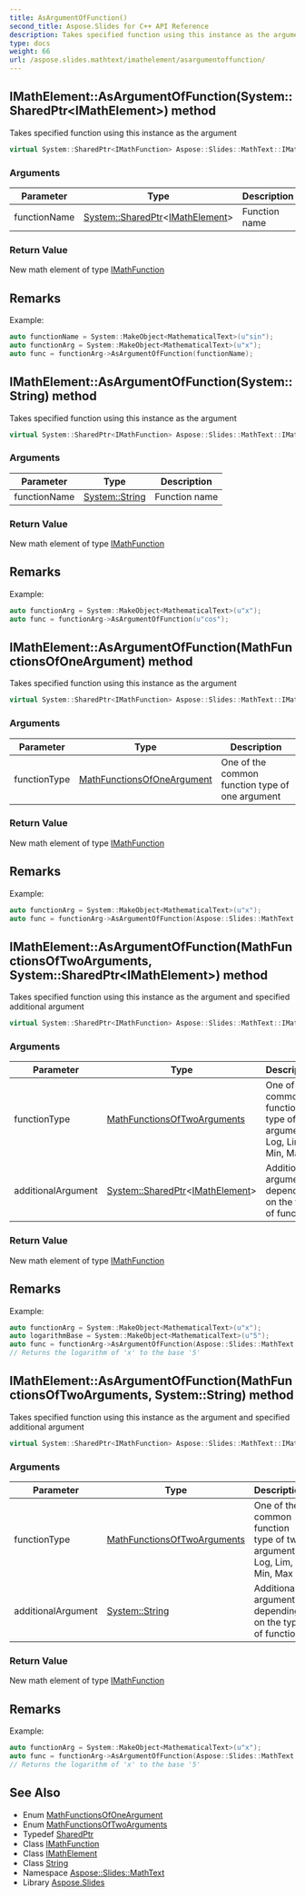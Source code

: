 ```yaml
---
title: AsArgumentOfFunction()
second_title: Aspose.Slides for C++ API Reference
description: Takes specified function using this instance as the argument
type: docs
weight: 66
url: /aspose.slides.mathtext/imathelement/asargumentoffunction/
---
```

## IMathElement::AsArgumentOfFunction(System::SharedPtr\<IMathElement\>) method


Takes specified function using this instance as the argument

```cpp
virtual System::SharedPtr<IMathFunction> Aspose::Slides::MathText::IMathElement::AsArgumentOfFunction(System::SharedPtr<IMathElement> functionName)=0
```


### Arguments

| Parameter | Type | Description |
| --- | --- | --- |
| functionName | [System::SharedPtr](../../../system/sharedptr/)\<[IMathElement](../)\> | Function name |

### Return Value

New math element of type [IMathFunction](../../imathfunction/)
## Remarks



Example: 
```cpp
auto functionName = System::MakeObject<MathematicalText>(u"sin");
auto functionArg = System::MakeObject<MathematicalText>(u"x");
auto func = functionArg->AsArgumentOfFunction(functionName);
```

## IMathElement::AsArgumentOfFunction(System::String) method


Takes specified function using this instance as the argument

```cpp
virtual System::SharedPtr<IMathFunction> Aspose::Slides::MathText::IMathElement::AsArgumentOfFunction(System::String functionName)=0
```


### Arguments

| Parameter | Type | Description |
| --- | --- | --- |
| functionName | [System::String](../../../system/string/) | Function name |

### Return Value

New math element of type [IMathFunction](../../imathfunction/)
## Remarks



Example: 
```cpp
auto functionArg = System::MakeObject<MathematicalText>(u"x");
auto func = functionArg->AsArgumentOfFunction(u"cos");
```

## IMathElement::AsArgumentOfFunction(MathFunctionsOfOneArgument) method


Takes specified function using this instance as the argument

```cpp
virtual System::SharedPtr<IMathFunction> Aspose::Slides::MathText::IMathElement::AsArgumentOfFunction(MathFunctionsOfOneArgument functionType)=0
```


### Arguments

| Parameter | Type | Description |
| --- | --- | --- |
| functionType | [MathFunctionsOfOneArgument](../../mathfunctionsofoneargument/) | One of the common function type of one argument |

### Return Value

New math element of type [IMathFunction](../../imathfunction/)
## Remarks



Example: 
```cpp
auto functionArg = System::MakeObject<MathematicalText>(u"x");
auto func = functionArg->AsArgumentOfFunction(Aspose::Slides::MathText::MathFunctionsOfOneArgument::ArcSin);
```

## IMathElement::AsArgumentOfFunction(MathFunctionsOfTwoArguments, System::SharedPtr\<IMathElement\>) method


Takes specified function using this instance as the argument and specified additional argument

```cpp
virtual System::SharedPtr<IMathFunction> Aspose::Slides::MathText::IMathElement::AsArgumentOfFunction(MathFunctionsOfTwoArguments functionType, System::SharedPtr<IMathElement> additionalArgument)=0
```


### Arguments

| Parameter | Type | Description |
| --- | --- | --- |
| functionType | [MathFunctionsOfTwoArguments](../../mathfunctionsoftwoarguments/) | One of the common function type of two arguments: Log, Lim, Min, Max |
| additionalArgument | [System::SharedPtr](../../../system/sharedptr/)\<[IMathElement](../)\> | Additional argument depending on the type of function |

### Return Value

New math element of type [IMathFunction](../../imathfunction/)
## Remarks



Example: 
```cpp
auto functionArg = System::MakeObject<MathematicalText>(u"x");
auto logarithmBase = System::MakeObject<MathematicalText>(u"5");
auto func = functionArg->AsArgumentOfFunction(Aspose::Slides::MathText::MathFunctionsOfTwoArguments::Log, logarithmBase);
// Returns the logarithm of 'x' to the base '5'
```

## IMathElement::AsArgumentOfFunction(MathFunctionsOfTwoArguments, System::String) method


Takes specified function using this instance as the argument and specified additional argument

```cpp
virtual System::SharedPtr<IMathFunction> Aspose::Slides::MathText::IMathElement::AsArgumentOfFunction(MathFunctionsOfTwoArguments functionType, System::String additionalArgument)=0
```


### Arguments

| Parameter | Type | Description |
| --- | --- | --- |
| functionType | [MathFunctionsOfTwoArguments](../../mathfunctionsoftwoarguments/) | One of the common function type of two arguments: Log, Lim, Min, Max |
| additionalArgument | [System::String](../../../system/string/) | Additional argument depending on the type of function |

### Return Value

New math element of type [IMathFunction](../../imathfunction/)
## Remarks



Example: 
```cpp
auto functionArg = System::MakeObject<MathematicalText>(u"x");
auto func = functionArg->AsArgumentOfFunction(Aspose::Slides::MathText::MathFunctionsOfTwoArguments::Log, u"5");
// Returns the logarithm of 'x' to the base '5'
```

## See Also

* Enum [MathFunctionsOfOneArgument](../../mathfunctionsofoneargument/)
* Enum [MathFunctionsOfTwoArguments](../../mathfunctionsoftwoarguments/)
* Typedef [SharedPtr](../../../system/sharedptr/)
* Class [IMathFunction](../../imathfunction/)
* Class [IMathElement](../)
* Class [String](../../../system/string/)
* Namespace [Aspose::Slides::MathText](../../)
* Library [Aspose.Slides](../../../)